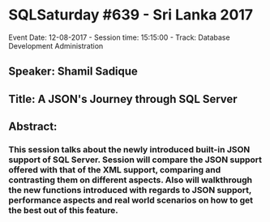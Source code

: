 # SQLSaturday #639 - Sri Lanka 2017
Event Date: 12-08-2017 - Session time: 15:15:00 - Track: Database Development  Administration
## Speaker: Shamil Sadique
## Title: A JSON's Journey through SQL Server
## Abstract:
### This session talks about the newly introduced built-in JSON support of SQL Server. Session will compare the JSON support offered with that of the XML support, comparing and contrasting them on different aspects. Also will walkthrough the new functions introduced with regards to JSON support, performance aspects and real world scenarios on how to get the best out of this feature.
